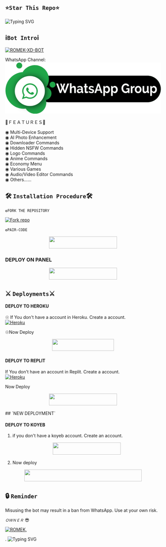 ## `⭐Star This Repo⭐`




![Typing SVG](https://readme-typing-svg.demolab.com?font=Ribeye&size=50&pause=1000&color=FF0069&center=true&width=970&height=100&lines=𝗜𝗧𝗦%20𝗥𝗢𝗠𝗘𝗞-𝗫𝗗-𝗕𝗢𝗧;%20𝗠𝗨𝗟𝗧𝗜-𝗗𝗘𝗩𝗜𝗖𝗘%20𝗪𝗛𝗔𝗧𝗦𝗔𝗣𝗣%20𝗕𝗢𝗧;%20𝗗𝗘𝗩𝗘𝗟𝗢𝗣𝗘𝗗%20𝗕𝗬%20𝗥𝗢𝗠𝗘𝗞%20𝗫𝗗)
<p align="center">


##  ℹ️```Bot Intro```ℹ️
[![ROMEK-XD-BOT](https://i.imgur.com/Y63yvOV.jpeg)](https://whatsapp.com/channel/0029VakaPzeD38CV78dbGf0e)
</p>


WhatsApp Channel: <a href="https://whatsapp.com/channel/0029VakaPzeD38CV78dbGf0e"><img alt="WhatsApp" src="https://raw.githubusercontent.com/Neeraj-x0/Neeraj-x0/main/photos/suddidina-join-whatsapp.png"/></a>
  


📡ＦＥＡＴＵＲＥＳ📡

◉ Multi-Device Support  
◉ AI Photo Enhancement  
◉ Downloader Commands  
◉ Hidden NSFW Commands  
◉ Logo Commands  
◉ Anime Commands  
◉ Economy Menu  
◉ Various Games  
◉ Audio/Video Editor Commands                   
◉ Others...... 

## 🛠️ `Installation Procedure`🛠

```✪FORK THE REPOSITORY```
    
<a href='https://github.com/ROMEKTRICKS/ROMEK-XD-BOT/fork' target="_blank"><img alt='Fork repo' src='https://img.shields.io/badge/Fork Repo-100000?style=for-the-badge&logo=scan&logoColor=white&labelColor=black&color=black'/></a>

```✪PAIR-CODE```
<p align="center"><a href="https://www.evoshosting.com"> <img src="https://img.shields.io/badge/REPLIT-SESSION%20ID-green?style=for-the-badge&logo=replit" width="220" height="38.45"/></a></p>

### DEPLOY ON PANEL 

    
<p align="center"><a href="https://www.evoshosting.com"> <img src="https://img.shields.io/badge/FREE-PANEL%20Account-blue?style=for-the-badge&logo=Free-Panel" width="220" height="38.45"/></a></p>  



## ⚔️ `Deployments`⚔️
#### DEPLOY TO HEROKU 

☉ If You don't have a account in Heroku. Create a account.
    <br>
<a href='https://signup.heroku.com/' target="_blank"><img alt='Heroku' src='https://img.shields.io/badge/-Create-black?style=for-the-badge&logo=heroku&logoColor=white'/></a>

☉Now Deploy

<p align="center"><a href="https://www.evoshosting.com"> <img src="https://img.shields.io/badge/HEROKU-DEPLOY%20BOT-A020F0?style=for-the-badge&logo=heroku" width="200" height="38.45"/></a></p>

#### DEPLOY TO REPLIT
 If You don't have an account in Replit. Create a account.
    <br>
<a href='https://replit.com/signup' target="_blank"><img alt='Heroku' src='https://img.shields.io/badge/-Create-black?style=for-the-badge&logo=replit&logoColor=white'/></a>

 Now Deploy
 <p align="center"><a href="https://www.evoshosting.com"> <img src="https://img.shields.io/badge/REPLIT-DEPLOY%20BOT-FF4500?style=for-the-badge&logo=replit" width="220" height="38.45"/></a></p>
## `NEW DEPLOYMENT`



#### DEPLOY TO KOYEB

1. if you don't have a koyeb account. Create an account.
   <br>
   <p align="center"><a href="https://app.koyeb.com/auth/signup"> <img src="https://img.shields.io/badge/Koyeb account-blue?style=for-the-badge&logo=koyeb" width="220" height="38.45"/></a></p>

2. Now deploy
   <br>
  <p align="center"><a href="https://guru-bot-deploy.vercel.app"> <img src="https://www.koyeb.com/static/images/deploy/button.svg" width="380" height="38.45"/></a></p>


   

## 🔒 `Reminder`
Misusing the bot may result in a ban from WhatsApp. Use at your own risk.



*`ＯＷＮＥＲ`* 😎

[![ROMEK](https://github.com/Romeofaiz.png?size=300)](https://github.com/Romeofaiz), 
























.
![Typing SVG](https://readme-typing-svg.demolab.com?font=Ribeye&size=70&pause=1000&color=FF0000&center=true&width=950&height=100&lines=;%20𝗗𝗘𝗩𝗘𝗟𝗢𝗣𝗘𝗗%20𝗕𝗬%20𝗥𝗢𝗠𝗘𝗞%20𝗫𝗗)
<p align="center">
